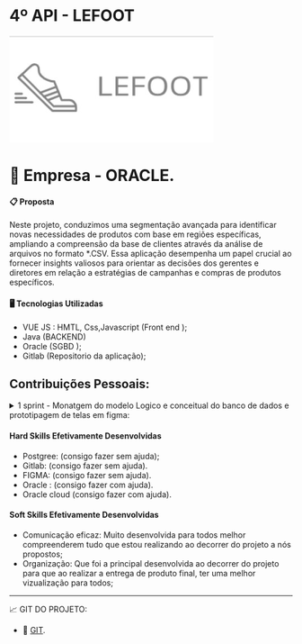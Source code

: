#  4º API - LEFOOT

![logo_projeto](https://github.com/Orlandi-a11/PortifolioFatecApi/blob/main/IMG/lefoot.jpeg)

# :briefcase:  Empresa - ORACLE.


#### :clipboard: Proposta
Neste projeto, conduzimos uma segmentação avançada para identificar novas necessidades de produtos com base em regiões específicas, ampliando a compreensão da base de clientes através da análise de arquivos no formato *.CSV. Essa aplicação desempenha um papel crucial ao fornecer insights valiosos para orientar as decisões dos gerentes e diretores em relação a estratégias de campanhas e compras de produtos específicos.

#### :desktop_computer: Tecnologias Utilizadas
- VUE JS : HMTL, Css,Javascript (Front end );
- Java (BACKEND)
- Oracle (SGBD );
- Gitlab (Repositorio da aplicação);

 ## Contribuições Pessoais: 

<details>
<summary> 1 sprint - Monatgem do modelo Logico e conceitual do banco de dados e prototipagem de telas em figma: </summary>

- Nesta primeira apresentação trabalhei na elaboração e montagem do banco de dados, além de dar início à sua implementação no PGAdmin. Também dedicamos tempo à prototipagem de telas no Figma, visando criar uma representação visual do sistema;

2° Sprint - Alterações no banco de dados e alteração da plataforma:
- Realizei a  alteração de colunas e tabelas para sua intergração e inserção em formato oracle sqlDevolper;

3° Sprint - Configuração do oracle cloud:
- Trabalho na criação e configuração para realizar a integração do oracle cloud no projeto;
</details>

#### Hard Skills Efetivamente Desenvolvidas

- Postgree: (consigo fazer sem ajuda);
- Gitlab: (consigo fazer sem ajuda).
- FIGMA: (consigo fazer sem ajuda).
- Oracle : (consigo fazer com ajuda).
- Oracle cloud (consigo fazer com ajuda).


#### Soft Skills Efetivamente Desenvolvidas
  
 -  Comunicação eficaz: Muito desenvolvida para todos melhor compreenderem tudo que estou realizando ao decorrer do projeto a nós propostos;
 -  Organização: Que foi a principal desenvolvida ao decorrer do projeto para que ao realizar a entrega de produto final, ter uma melhor vizualização para todos;
----------------------------------------------------------------------------------------------------------------------------------------------------------


:chart_with_upwards_trend:  GIT DO PROJETO: 

- 🔗 [GIT](https://gitlab.com/vueforce1/lefoot).




